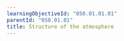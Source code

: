 ```yaml
---
learningObjectiveId: "050.01.01.01"
parentId: "050.01.01"
title: Structure of the atmosphere
---
```

